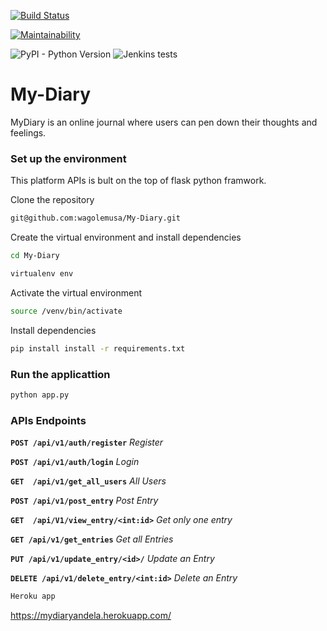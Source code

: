 [![Build Status](https://travis-ci.org/wagolemusa/My-Diary.svg?branch=Challenge-2)](https://travis-ci.org/wagolemusa/My-Diary)

[![Maintainability](https://api.codeclimate.com/v1/badges/e29fcbc2317c1e18ebe5/maintainability)](https://codeclimate.com/github/wagolemusa/My-Diary/maintainability)                               

![PyPI - Python Version](https://img.shields.io/pypi/pyversions/Django.svg)
![Jenkins tests](https://img.shields.io/jenkins/t/https/jenkins.qa.ubuntu.com/view/Precise/view/All%20Precise/job/precise-desktop-amd64_default.svg)
# My-Diary
MyDiary is an online journal where users can pen down their thoughts and feelings. 

### Set up the environment
This platform APIs is bult on the top of flask python framwork.

Clone the repository
```sh
git@github.com:wagolemusa/My-Diary.git
```
Create the virtual environment and install dependencies
```sh
cd My-Diary
```

```sh
virtualenv env
```
Activate the virtual environment
```sh
source /venv/bin/activate
```
Install dependencies

```sh
pip install install -r requirements.txt
```
### Run the applicattion

```sh
python app.py
```
### APIs Endpoints

**`POST /api/v1/auth/register`** *Register*

**`POST /api/v1/auth/login`**    *Login*

**`GET  /api/v1/get_all_users`**  *All Users*

**`POST /api/v1/post_entry`** *Post Entry*

**`GET  /api/V1/view_entry/<int:id>`** *Get only one entry*

**`GET /api/v1/get_entries`** *Get all Entries*

**`PUT /api/v1/update_entry/<id>/`** *Update an Entry*

**`DELETE /api/v1/delete_entry/<int:id>`** *Delete an Entry*

```sh
Heroku app
```
https://mydiaryandela.herokuapp.com/